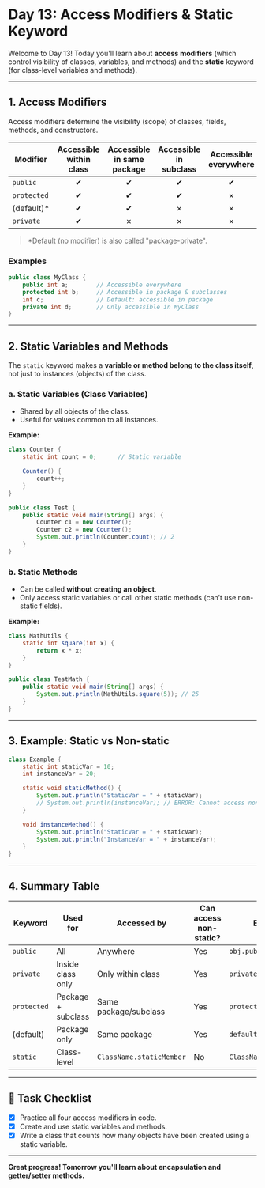 # Day 13: Access Modifiers & Static Keyword

Welcome to Day 13! Today you'll learn about **access modifiers** (which control visibility of classes, variables, and methods) and the **static** keyword (for class-level variables and methods).

---

## 1. Access Modifiers

Access modifiers determine the visibility (scope) of classes, fields, methods, and constructors.

| Modifier   | Accessible within class | Accessible in same package | Accessible in subclass | Accessible everywhere |
|------------|:----------------------:|:-------------------------:|:---------------------:|:--------------------:|
| `public`   | ✔                      | ✔                        | ✔                    | ✔                   |
| `protected`| ✔                      | ✔                        | ✔                    | ✗                   |
| (default)* | ✔                      | ✔                        | ✗                    | ✗                   |
| `private`  | ✔                      | ✗                        | ✗                    | ✗                   |

> *Default (no modifier) is also called "package-private".

### Examples

```java
public class MyClass {
    public int a;        // Accessible everywhere
    protected int b;     // Accessible in package & subclasses
    int c;               // Default: accessible in package
    private int d;       // Only accessible in MyClass
}
```

---

## 2. Static Variables and Methods

The `static` keyword makes a **variable or method belong to the class itself**, not just to instances (objects) of the class.

### a. Static Variables (Class Variables)

- Shared by all objects of the class.
- Useful for values common to all instances.

**Example:**
```java
class Counter {
    static int count = 0;      // Static variable

    Counter() {
        count++;
    }
}

public class Test {
    public static void main(String[] args) {
        Counter c1 = new Counter();
        Counter c2 = new Counter();
        System.out.println(Counter.count); // 2
    }
}
```

### b. Static Methods

- Can be called **without creating an object**.
- Only access static variables or call other static methods (can’t use non-static fields).

**Example:**
```java
class MathUtils {
    static int square(int x) {
        return x * x;
    }
}

public class TestMath {
    public static void main(String[] args) {
        System.out.println(MathUtils.square(5)); // 25
    }
}
```

---

## 3. Example: Static vs Non-static

```java
class Example {
    static int staticVar = 10;
    int instanceVar = 20;

    static void staticMethod() {
        System.out.println("StaticVar = " + staticVar);
        // System.out.println(instanceVar); // ERROR: Cannot access non-static from static
    }

    void instanceMethod() {
        System.out.println("StaticVar = " + staticVar);
        System.out.println("InstanceVar = " + instanceVar);
    }
}
```

---

## 4. Summary Table

| Keyword     | Used for           | Accessed by               | Can access non-static? | Example call              |
|-------------|--------------------|---------------------------|------------------------|---------------------------|
| `public`    | All                | Anywhere                  | Yes                    | `obj.publicMethod()`      |
| `private`   | Inside class only  | Only within class         | Yes                    | `privateVar`              |
| `protected` | Package + subclass | Same package/subclass     | Yes                    | `protectedMethod()`       |
| (default)   | Package only       | Same package              | Yes                    | `defaultVar`              |
| `static`    | Class-level        | `ClassName.staticMember`  | No                     | `ClassName.staticMethod()`|

---

## 🎯 Task Checklist

- [x] Practice all four access modifiers in code.
- [x] Create and use static variables and methods.
- [x] Write a class that counts how many objects have been created using a static variable.

---

**Great progress! Tomorrow you'll learn about encapsulation and getter/setter methods.**